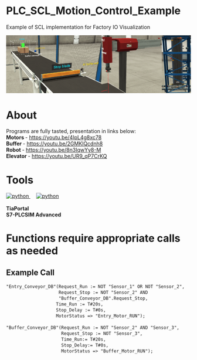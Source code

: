 # PLC_SCL_Motion_Control_Example
Example of SCL implementation for Factory IO Visualization

![FactoryIO Baner](images/baner.png)

# About
Programs are fully tasted, presentation in links below: <br>
<strong> Motors </strong> - https://youtu.be/4IpL4g8xc78 <br>
<strong> Buffer </strong> - https://youtu.be/2GMKlQcdnh8 <br>
<strong> Robot </strong> - https://youtu.be/8n3IqwYy8-M <br>
<strong> Elevator </strong> - https://youtu.be/UR9_qP7CrKQ


# Tools

<div align="left">
  <a href="https://www.siemens.com" target="_blank" rel="noreferrer"> <img src="https://images.crunchbase.com/image/upload/c_lpad,h_170,w_170,f_auto,b_white,q_auto:eco,dpr_1/mky0fkibqswnxfbvhk3i" alt="python" width="40" height="40"/> </a>
  <img width="12" />
  <a href="https://factoryio.com/" target="_blank" rel="noreferrer"> <img src="https://europe1.discourse-cdn.com/standard20/uploads/factoryio/original/1X/cc7f98b5e86ab15071a0e830568aa12e2c1f872c.png" alt="python" width="40" height="40"/> </a>
</div>
<br>
<strong> TiaPortal </strong> <br>
<strong> S7-PLCSIM Advanced </strong>


# Functions require appropriate calls as needed 
## Example Call 

```SCL
"Entry_Conveyor_DB"(Request_Run := NOT "Sensor_1" OR NOT "Sensor_2",
                    Request_Stop := NOT "Sensor_2" AND
                    "Buffer_Conveyor_DB".Request_Stop,
                   Time_Run := T#20s,
                   Stop_Delay := T#0s,
                   MotorStatus => "Entry_Motor_RUN");

"Buffer_Conveyor_DB"(Request_Run := NOT "Sensor_2" AND "Sensor_3",
                     Request_Stop := NOT "Sensor_3",
                     Time_Run:= T#20s,
                     Stop_Delay:= T#0s,
                     MotorStatus => "Buffer_Motor_RUN");

